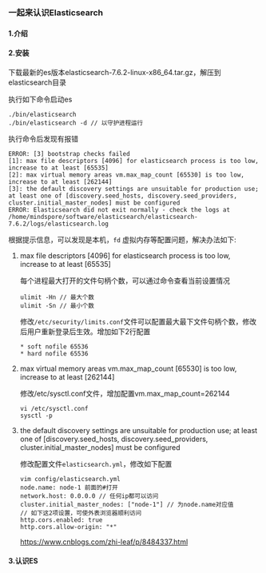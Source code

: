 ### 一起来认识Elasticsearch

#### 1.介绍

#### 2.安装

下载最新的es版本elasticsearch-7.6.2-linux-x86_64.tar.gz，解压到elasticsearch目录

执行如下命令启动es

```
./bin/elasticsearch
./bin/elasticsearch -d // 以守护进程运行
```

执行命令后发现有报错

```
ERROR: [3] bootstrap checks failed
[1]: max file descriptors [4096] for elasticsearch process is too low, increase to at least [65535]
[2]: max virtual memory areas vm.max_map_count [65530] is too low, increase to at least [262144]
[3]: the default discovery settings are unsuitable for production use; at least one of [discovery.seed_hosts, discovery.seed_providers, cluster.initial_master_nodes] must be configured
ERROR: Elasticsearch did not exit normally - check the logs at /home/mindspore/software/elasticsearch/elasticsearch-7.6.2/logs/elasticsearch.log
```

根据提示信息，可以发现是本机，`fd` 虚拟内存等配置问题，解决办法如下:

1. max file descriptors [4096] for elasticsearch process is too low, increase to at least [65535]

   每个进程最大打开的文件句柄个数，可以通过命令查看当前设置情况

   ```
   ulimit -Hn // 最大个数
   ulimit -Sn // 最小个数
   ```

   修改`/etc/security/limits.conf`文件可以配置最大最下文件句柄个数，修改后用户重新登录后生效。增加如下2行配置

   ```
   * soft nofile 65536
   * hard nofile 65536
   ```

2. max virtual memory areas vm.max_map_count [65530] is too low, increase to at least [262144]

   修改/etc/sysctl.conf文件，增加配置vm.max_map_count=262144

   ```
   vi /etc/sysctl.conf
   sysctl -p
   ```

3. the default discovery settings are unsuitable for production use; at least one of [discovery.seed_hosts, discovery.seed_providers, cluster.initial_master_nodes] must be configured

   修改配置文件`elasticsearch.yml`，修改如下配置

   ```
   vim config/elasticsearch.yml
   node.name: node-1 前面的#打开
   network.host: 0.0.0.0 // 任何ip都可以访问
   cluster.initial_master_nodes: ["node-1"] // 为node.name对应值
   // 如下这2项设置，可使外表浏览器顺利访问
   http.cors.enabled: true
   http.cors.allow-origin: "*"
   ```

   

   https://www.cnblogs.com/zhi-leaf/p/8484337.html

   

#### 3.认识ES
